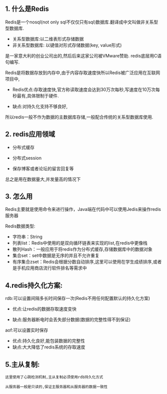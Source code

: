 ## 1. 什么是Redis

Redis是一个nosql(not only sql不仅仅只有sql)数据库.翻译成中文叫做非关系型型数据库.

- 关系型数据库:以二维表形式存储数据
- 非关系型数据库: 以键值对形式存储数据(key, value形式)

是一家意大利的创业公司出的,然后后来这家公司被VMware赞助. redis底层用C语句编写.

Redis是将数据存放到内存中,由于内容存取速度快所以Redis被广泛应用在互联网项目中,

- Redis优点:存取速度快,官方称读取速度会达到30万次每秒,写速度在10万次每秒最有,具体限制于硬件.

- 缺点:对持久化支持不够良好,

所以redis一般不作为数据的主数据库存储,一般配合传统的关系型数据库使用.



## 2. redis应用领域

- 分布式缓存

- 分布式session

- 保存博客或者论坛的留言回复等

总之是用在数据量大,并发量高的情况下

## 3. 怎么用

Redis主要就是使用命令来进行操作，Java端在代码中可以使用Jedis来操作redis服务器



Redis数据类型:



- 字符串：String
- 列表list：Redis中使用的是双向循环链表来实现的list,在redis中更像栈
- 散列Hash：一般应用于将redis作为分布式缓存,存储数据库中的数据对象
- 集合set：set中数据是无序的并且不允许重复
- 有序集合zset：Redis会根据分数自动排序,这里可以使用在学生成绩排序,或者是手机应用商店流行软件排名等需求中

## 4.redis持久化方案:

rdb:可以设置间隔多长时间保存一次\(Redis不用任何配置默认的持久化方案)

- 优点:让redis的数据存取速度变快

- 缺点:服务器断电时会丢失部分数据\(数据的完整性得不到保证\)

aof:可以设置实时保存

- 优点:持久化良好,能包装数据的完整性
- 缺点:大大降低了redis系统的存取速度

## 5.主从复制:	


    这里使用了心跳检测机制,主从复制必须使用rdb持久化方式

    从服务器一般是只读的,保证主服务器和从服务器的数据一致性





